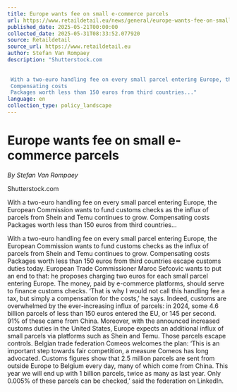 ```yaml
---
title: Europe wants fee on small e-commerce parcels
url: https://www.retaildetail.eu/news/general/europe-wants-fee-on-small-e-commerce-parcels/
published_date: 2025-05-21T00:00:00
collected_date: 2025-05-31T08:33:52.077920
source: Retaildetail
source_url: https://www.retaildetail.eu
author: Stefan Van Rompaey
description: "Shutterstock.com 
 
 
 With a two-euro handling fee on every small parcel entering Europe, the European Commission wants to fund customs checks as the influx of parcels from Shein and Temu continues to grow. 
 Compensating costs 
 Packages worth less than 150 euros from third countries..."
language: en
collection_type: policy_landscape
---
```


# Europe wants fee on small e-commerce parcels

*By Stefan Van Rompaey*

Shutterstock.com 
 
 
 With a two-euro handling fee on every small parcel entering Europe, the European Commission wants to fund customs checks as the influx of parcels from Shein and Temu continues to grow. 
 Compensating costs 
 Packages worth less than 150 euros from third countries...

With a two-euro handling fee on every small parcel entering Europe, the European Commission wants to fund customs checks as the influx of parcels from Shein and Temu continues to grow. 
 Compensating costs 
 Packages worth less than 150 euros from third countries escape customs duties today. European Trade Commissioner Maroc Sefcovic wants to put an end to that: he proposes charging two euros for each small parcel entering Europe. The money, paid by e-commerce platforms, should serve to finance customs checks. ‘That is why I would not call this handling fee a tax, but simply a compensation for the costs,’ he says. 
 Indeed, customs are overwhelmed by the ever-increasing influx of parcels: in 2024, some 4.6 billion parcels of less than 150 euros entered the EU, or 145 per second. 91% of these came from China. Moreover, with the announced increased customs duties in the United States, Europe expects an additional influx of small parcels via platforms such as Shein and Temu. Those parcels escape controls. 
 Belgian trade federation Comeos welcomes the plan: ‘This is an important step towards fair competition, a measure Comeos has long advocated. Customs figures show that 2.5 million parcels are sent from outside Europe to Belgium every day, many of which come from China. This year we will end up with 1 billion parcels, twice as many as last year. Only 0.005% of these parcels can be checked,’ said the federation on LinkedIn.